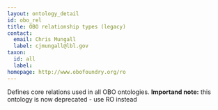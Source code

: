 ```yaml
---
layout: ontology_detail
id: obo_rel
title: OBO relationship types (legacy)
contact:
  email: Chris Mungall
  label: cjmungall@lbl.gov
taxon:
  id: all
  label: 
homepage: http://www.obofoundry.org/ro
---
```


Defines core relations used in all OBO ontologies. <b>Importand note:</b> this ontology is now deprecated - use RO instead
